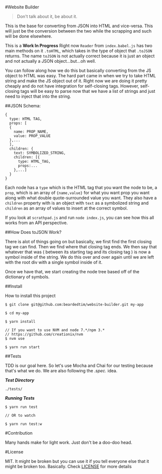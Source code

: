 #Website Builder

> Don't talk about it, be about it.

This is the base for converting from JSON into HTML and vice-versa. This will just be the conversion between the two while the scrapping and such will be done elsewhere. 

This is a **Work In Progress** Right now `Reader` from `index.babel.js` has two main methods on it `.toHTML`, which takes in the type of object that `.toJSON` returns. The name `toJSON` is not actually correct because it is just an object and not actually a JSON object...but...oh well.

You can follow along how we do this but basically converting from the JS object to HTML was easy. The hard part came in when we try to take HTML string and make the JS object out of it. Right now we are doing it pretty cheaply and do not have integration for self-closing tags. However, self-closing tags will be easy to parse now that we have a list of strings and just need to inject that into the string.

##JSON Schema:

```
{
  type: HTML TAG,
  props: [
  {
    name: PROP_NAME,
    value: PROP_VALUE
  },...
  ],
  children: {
    text: SYMBOLIZED_STRING,
    children: [{
      type: HTML_TAG,
      props:...
    },...]
  }
}
```

Each node has a `type` which is the HTML tag that you want the node to be, a `prop`, which is an array of `{name,value}` for what you want prop you want along with what double quote-surrounded value you want. They also have a `children` property with is an object with `text` as a symbolized string and `children` as an array of values to insert at the correct symbol.


If you look at `scrathpad.js` and run `node index.js`, you can see how this all works from an API perspective.

##How Does toJSON Work?

There is alot of things going on but basically, we first find the first closing tag we can find. Then we find where that closing tag ends. We then say that whatever that was ( between its starting tag and its closing tag ) is now a symbol inside of the string. We do this over and over again until we are left with the root div with a single symbol inside of it. 

Once we have that, we start creating the node tree based off of the dictionary of symbols.


##Install

How to install this project

```
$ git clone git@github.com:beardedtim/website-builder.git my-app

$ cd my-app

$ yarn install

// If you want to use NVM and node 7.*/npm 3.*
// https://github.com/creationix/nvm
$ nvm use

$ yarn run start
```

##Tests

TDD is our goal here. So let's use Mocha and Chai for our testing because that's what we do. We are also following the *.spec.* idea.

_**Test Directory**_

`./tests/`

_**Running Tests**_

```
$ yarn run test

// OR to watch

$ yarn run test:w
```

#Contribution

Many hands make for light work. Just don't be a doo-doo head.

#License

MIT. It might be broken but you can use it if you tell everyone else that it might be broken too. Basically. Check [LICENSE](./LICENSE.md) for more details